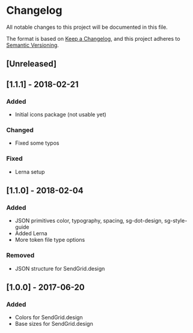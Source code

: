 # Changelog
All notable changes to this project will be documented in this file.

The format is based on [Keep a Changelog](https://keepachangelog.com/en/1.0.0/),
and this project adheres to [Semantic Versioning](https://semver.org/spec/v2.0.0.html).

## [Unreleased]

## [1.1.1] - 2018-02-21
### Added
- Initial icons package (not usable yet)

### Changed
- Fixed some typos

### Fixed
- Lerna setup

## [1.1.0] - 2018-02-04
### Added
- JSON primitives color, typography, spacing, sg-dot-design, sg-style-guide
- Added Lerna
- More token file type options

### Removed
- JSON structure for SendGrid.design

## [1.0.0] - 2017-06-20
### Added
- Colors for SendGrid.design
- Base sizes for SendGrid.design
